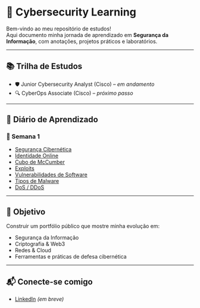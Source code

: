 # 🔐 Cybersecurity Learning  

Bem-vindo ao meu repositório de estudos!  
Aqui documento minha jornada de aprendizado em **Segurança da Informação**, com anotações, projetos práticos e laboratórios.  

---

## 📚 Trilha de Estudos  

- 🛡️ Junior Cybersecurity Analyst (Cisco) – *em andamento*  
- 🔍 CyberOps Associate (Cisco) – *próximo passo*  

---

## 📅 Diário de Aprendizado  

### 📌 Semana 1
- [Segurança Cibernética](./conceitos/seguranca_cibernetica.md)
- [Identidade Online](./conceitos/identidade_online.md)
- [Cubo de McCumber](./conceitos/cubo_mccumber.md)
- [Exploits](./ataques/exploits.md)
- [Vulnerabilidades de Software](./conceitos/vulnerabilidades_software.md)
- [Tipos de Malware](./ataques/malware.md)
- [DoS / DDoS](./ataques/dos.md)
---

## 🎯 Objetivo  

Construir um portfólio público que mostre minha evolução em:  
- Segurança da Informação  
- Criptografia & Web3  
- Redes & Cloud  
- Ferramentas e práticas de defesa cibernética  

---

## 📬 Conecte-se comigo  
- [LinkedIn](https://www.linkedin.com/) *(em breve)*  
